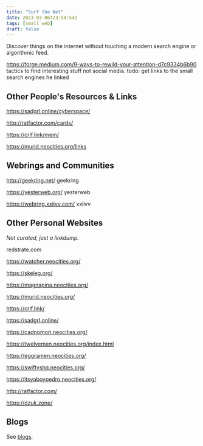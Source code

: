 ```yaml
---
title: "Surf the Net"
date: 2023-03-06T23:54:54Z
tags: [small web]
draft: false
---
```


Discover things on the internet without touching a modern search engine or algorithmic feed.

https://forge.medium.com/9-ways-to-rewild-your-attention-d7c9334b6b90 tactics to find interesting stuff not social media. todo: get links to the small search engines he linked

## Other People's Resources & Links

https://sadgrl.online/cyberspace/

http://ratfactor.com/cards/

https://crlf.link/mem/

https://murid.neocities.org/links

## Webrings and Communities

http://geekring.net/
geekring

https://yesterweb.org/
yesterweb

https://webring.xxiivv.com/
xxiivv 

## Other Personal Websites

_Not curated, just a linkdump._

redstrate.com

https://watcher.neocities.org/

https://skeleg.org/

https://magnapina.neocities.org/

https://murid.neocities.org/

https://crlf.link/

https://sadgrl.online/

https://cadnomori.neocities.org/

https://twelvemen.neocities.org/index.html

https://eggramen.neocities.org/

https://swiftyshq.neocities.org/

https://itsyaboypedro.neocities.org/

http://ratfactor.com/

https://dzuk.zone/

## Blogs

See [blogs](blogs/).
